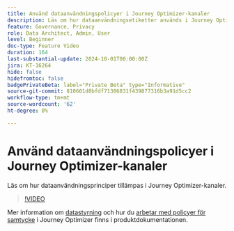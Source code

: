 ```yaml
---
title: Använd dataanvändningspolicyer i Journey Optimizer-kanaler
description: Läs om hur dataanvändningsetiketter används i Journey Optimizer-kanaler.
feature: Governance, Privacy
role: Data Architect, Admin, User
level: Beginner
doc-type: Feature Video
duration: 164
last-substantial-update: 2024-10-01T00:00:00Z
jira: KT-16264
hide: false
hidefromtoc: false
badgePrivateBeta: label="Private Beta" type="Informative"
source-git-commit: 810601d8bfdf71386831f439877316b3a91d5cc2
workflow-type: tm+mt
source-wordcount: '62'
ht-degree: 0%

---
```



# Använd dataanvändningspolicyer i Journey Optimizer-kanaler

Läs om hur dataanvändningsprinciper tillämpas i Journey Optimizer-kanaler.

>[!VIDEO](https://video.tv.adobe.com/v/3434901/?learn=on)

Mer information om [datastyrning](https://experienceleague.adobe.com/en/docs/journey-optimizer/using/privacy/action-privacy-restricted) och hur du [arbetar med policyer för samtycke](https://experienceleague.adobe.com/en/docs/journey-optimizer/using/privacy/consent/consent-restricted) i Journey Optimizer finns i produktdokumentationen.